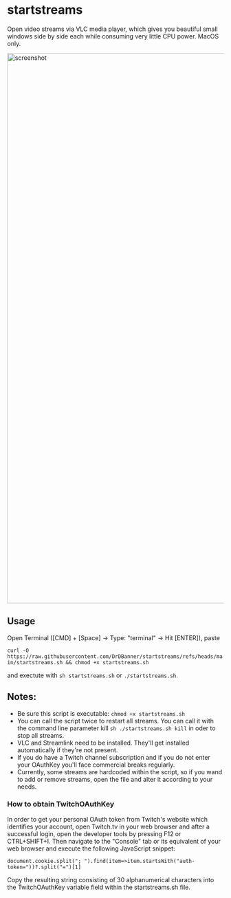 # startstreams
Open video streams via VLC media player, which gives you beautiful small windows side by side each while consuming very little CPU power.
MacOS only.

<img width="1280" alt="screenshot" src="https://github.com/user-attachments/assets/8adb62a1-0515-48b2-8a49-8cabde01f480">



## Usage 
Open Terminal ([CMD] + [Space] -> Type: "terminal" -> Hit [ENTER]), paste 

```curl -O https://raw.githubusercontent.com/DrDBanner/startstreams/refs/heads/main/startstreams.sh && chmod +x startstreams.sh``` 

and exectute with `sh startstreams.sh` or `./startstreams.sh`.

## Notes: 
- Be sure this script is executable: `chmod +x startstreams.sh`
- You can call the script twice to restart all streams. You can call it with the command line parameter kill `sh ./startstreams.sh kill` in oder to stop all streams.
- VLC and Streamlink need to be installed. They'll get installed automatically if they're not present.
- If you do have a Twitch channel subscription and if you do not enter your OAuthKey you'll face commercial breaks regularly.
- Currently, some streams are hardcoded within the script, so if you wand to add or remove streams, open the file and alter it according to your needs. 

### How to obtain TwitchOAuthKey 
In order to get your personal OAuth token from Twitch's website which identifies your account, open Twitch.tv in your web browser and after a successful login, open the developer tools by pressing F12 or CTRL+SHIFT+I. Then navigate to the "Console" tab or its equivalent of your web browser and execute the following JavaScript snippet:

`document.cookie.split("; ").find(item=>item.startsWith("auth-token="))?.split("=")[1]`

Copy the resulting string consisting of 30 alphanumerical characters into the TwitchOAuthKey variable field within the startstreams.sh file.
